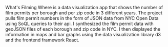 What's Filming Where is a data visualization app that shows the number of film permits per borough and per zip code in 3 different years. The project pulls film permit numbers in the form of JSON data from NYC Open Data using SoQL queries to their api. I synthesized the film permit data with geoJSON files of each borough and zip code in NYC. I then displayed the information in maps and bar graphs using the data visualization library d3 and the frontend framework React. 
